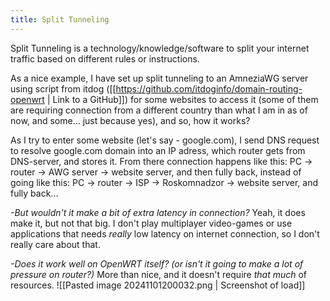 ```yaml
---
title: Split Tunneling
---
```

Split Tunneling is a technology/knowledge/software to split your internet traffic based on different rules or instructions.

As a nice example, I have set up split tunneling to an AmneziaWG server using script from itdog ([[https://github.com/itdoginfo/domain-routing-openwrt | Link to a GitHub]]) for some websites to access it (some of them are requiring connection from a different country than what I am in as of now, and some... just because yes), and so, how it works?

As I try to enter some website (let's say - google.com), I send DNS request to resolve google.com domain into an IP adress, which router gets from DNS-server, and stores it. From there connection happens like this: PC -> router -> AWG server -> website server, and then fully back, instead of going like this: PC -> router -> ISP -> Roskomnadzor -> website server, and fully back...

*-But wouldn't it make a bit of extra latency in connection?*
Yeah, it does make it, but not that big. I don't play multiplayer video-games or use applications that needs *really* low latency on internet connection, so I don't really care about that.

*-Does it work well on OpenWRT itself? (or isn't it going to make a lot of pressure on router?)*
More than nice, and it doesn't require *that much* of resources.
![[Pasted image 20241101200032.png | Screenshot of load]]